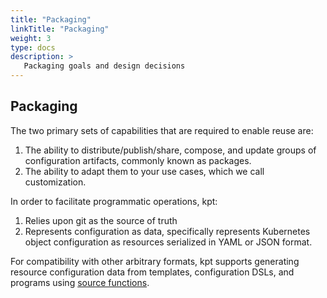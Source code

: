 ```yaml
---
title: "Packaging"
linkTitle: "Packaging"
weight: 3
type: docs
description: >
   Packaging goals and design decisions
---
```


## Packaging

The two primary sets of capabilities that are required to enable reuse are:

1. The ability to distribute/publish/share, compose, and update groups of
   configuration artifacts, commonly known as packages.
2. The ability to adapt them to your use cases, which we call customization.

In order to facilitate programmatic operations, kpt:

1. Relies upon git as the source of truth
2. Represents configuration as data, specifically represents Kubernetes object configuration as resources
   serialized in YAML or JSON format.

For compatibility with other arbitrary formats, kpt supports generating
resource configuration data from templates, configuration DSLs, and programs using [source functions].

[source functions]: ../functions/#source-function
